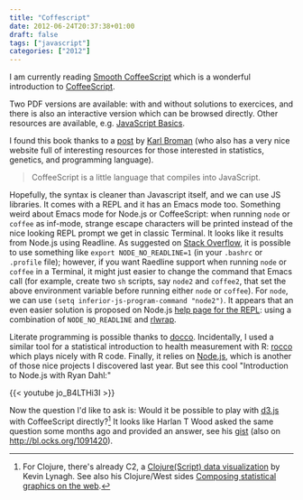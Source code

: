 ```yaml
---
title: "Coffescript"
date: 2012-06-24T20:37:38+01:00
draft: false
tags: ["javascript"]
categories: ["2012"]
---
```


I am currently reading [Smooth CoffeeScript](http://autotelicum.github.com/Smooth-CoffeeScript/) which is a wonderful introduction to [CoffeeScript](http://coffeescript.org/).

Two PDF versions are available: with and without solutions to exercices, and there is also an interactive version which can be browsed directly. Other resources are available, e.g. [JavaScript Basics](http://autotelicum.github.com/Smooth-CoffeeScript/literate/js-intro.html).

I found this book thanks to a [post](http://kbroman.wordpress.com/2012/06/21/learning-a-new-language/) by [Karl Broman](http://www.biostat.wisc.edu/~kbroman/) (who also has a very nice website full of interesting resources for those interested in statistics, genetics, and programming language).

> CoffeeScript is a little language that compiles into JavaScript.

Hopefully, the syntax is cleaner than Javascript itself, and we can use JS libraries. It comes with a REPL and it has an Emacs mode too. Something weird about Emacs mode for Node.js or CoffeeScript: when running `node` or `coffee` as inf-mode, strange escape characters will be printed instead of the nice looking REPL prompt we get in classic Terminal. It looks like it results from Node.js using Readline. As suggested on [Stack Overflow](http://stackoverflow.com/q/6605058/420055), it is possible to use something like `export NODE_NO_READLINE=1` (in your `.bashrc` or `.profile` file); however, if you want Raedline support when running `node` or `coffee` in a Terminal, it might just easier to change the command that Emacs call (for example, create two `sh` scripts, say `node2` and `coffee2`, that set the above environment variable before running either `node` or `coffee`). For `node`, we can use `(setq inferior-js-program-command "node2")`. It appears that an even easier solution is proposed on Node.js [help page for the REPL](http://nodejs.org/api/repl.html): using a combination of `NODE_NO_READLINE` and [rlwrap](http://utopia.knoware.nl/~hlub/rlwrap/).


Literate programming is possible thanks to [docco](http://jashkenas.github.com/docco/). Incidentally, I used a similar tool for a statistical introduction to health measurement with R: [rocco](http://rtomayko.github.com/rocco/) which plays nicely with R code. Finally, it relies on [Node.js](http://nodejs.org/), which is another of those nice projects I discovered last year. But see this cool "Introduction to Node.js with Ryan Dahl:"

{{< youtube jo_B4LTHi3I >}}

Now the question I'd like to ask is: Would it be possible to play with [d3.js](http://d3js.org/) with CoffeeScript directly?[^1] It looks like Harlan T Wood asked the same question some months ago and provided an answer, see his [gist](https://gist.github.com/1091420) (also on <http://bl.ocks.org/1091420>).

[^1]: For Clojure, there's already C2, a [Clojure(Script) data visualization](http://keminglabs.com/c2/) by Kevin Lynagh. See also his Clojure/West sides <i class="fa fa-file-pdf-o fa-1x"></i> [Composing statistical graphics on the web](http://keminglabs.com/talks/kevin_lynagh_statistical_graphics_clojure_west_2012.pdf).

